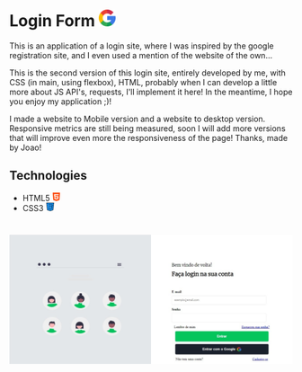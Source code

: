 # Login Form <img height="30px" src="../mobile/assets/img/google.png">

This is an application of a login site, where I was inspired by the google registration site, and I even used a mention of the website of the own...

This is the second version of this login site, entirely developed by me, with CSS (in main, using flexbox), HTML, probably when I can develop a little more about JS API's, requests, I'll implement it here! In the meantime, I hope you enjoy my application ;)!

I made a website to Mobile version and a website to desktop version. Responsive metrics are still being measured, soon I will add more versions that will improve even more the responsiveness of the page!
Thanks, made by Joao!

## Technologies 

- HTML5 <img height="15px" src="../mobile/assets/img/icon/html5.png">
- CSS3  <img height="15px" src="../mobile/assets/img/icon/css.png">
 # 
<img style="margin: 0 auto;" src="./assets/img/printscream.jpeg">


